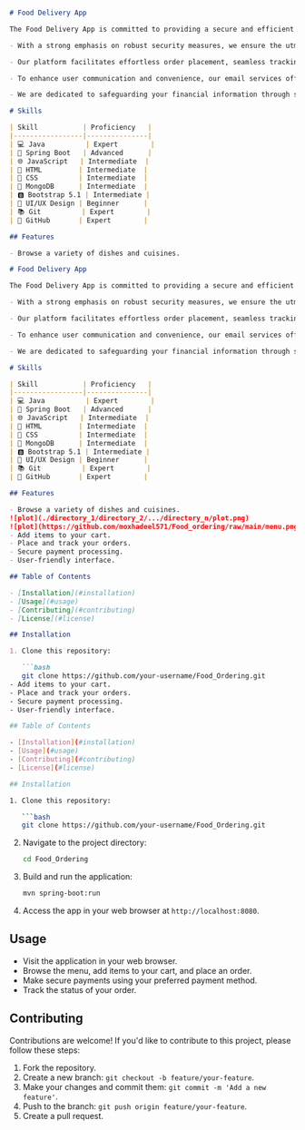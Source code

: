 
```markdown

# Food Delivery App

The Food Delivery App is committed to providing a secure and efficient dining experience while prioritizing user privacy and data protection.

- With a strong emphasis on robust security measures, we ensure the utmost confidentiality of personal information and payment details.

- Our platform facilitates effortless order placement, seamless tracking, and swift, reliable delivery services.

- To enhance user communication and convenience, our email services offer real-time updates and exclusive promotions directly to your inbox.

- We are dedicated to safeguarding your financial information through secure payment options, prioritizing the trust and satisfaction of our valued customers.

# Skills

| Skill           | Proficiency   |
|-----------------|---------------|
| 💻 Java          | Expert        |
| 🚀 Spring Boot   | Advanced      |
| 🌐 JavaScript   | Intermediate  |
| 📄 HTML         | Intermediate  |
| 💅 CSS          | Intermediate  |
| 📁 MongoDB      | Intermediate  |
| 🅱️ Bootstrap 5.1 | Intermediate |
| 🎨 UI/UX Design | Beginner      |
| 📚 Git          | Expert        |
| 💼 GitHub       | Expert        |

## Features

- Browse a variety of dishes and cuisines.

# Food Delivery App

The Food Delivery App is committed to providing a secure and efficient dining experience while prioritizing user privacy and data protection.

- With a strong emphasis on robust security measures, we ensure the utmost confidentiality of personal information and payment details.

- Our platform facilitates effortless order placement, seamless tracking, and swift, reliable delivery services.

- To enhance user communication and convenience, our email services offer real-time updates and exclusive promotions directly to your inbox.

- We are dedicated to safeguarding your financial information through secure payment options, prioritizing the trust and satisfaction of our valued customers.

# Skills

| Skill           | Proficiency   |
|-----------------|---------------|
| 💻 Java          | Expert        |
| 🚀 Spring Boot   | Advanced      |
| 🌐 JavaScript   | Intermediate  |
| 📄 HTML         | Intermediate  |
| 💅 CSS          | Intermediate  |
| 📁 MongoDB      | Intermediate  |
| 🅱️ Bootstrap 5.1 | Intermediate |
| 🎨 UI/UX Design | Beginner      |
| 📚 Git          | Expert        |
| 💼 GitHub       | Expert        |

## Features

- Browse a variety of dishes and cuisines.
![plot](./directory_1/directory_2/.../directory_n/plot.png)
![plot](https://github.com/moxhadeel571/Food_ordering/raw/main/menu.png)
- Add items to your cart.
- Place and track your orders.
- Secure payment processing.
- User-friendly interface.

## Table of Contents

- [Installation](#installation)
- [Usage](#usage)
- [Contributing](#contributing)
- [License](#license)

## Installation

1. Clone this repository:

   ```bash
   git clone https://github.com/your-username/Food_Ordering.git
- Add items to your cart.
- Place and track your orders.
- Secure payment processing.
- User-friendly interface.

## Table of Contents

- [Installation](#installation)
- [Usage](#usage)
- [Contributing](#contributing)
- [License](#license)

## Installation

1. Clone this repository:

   ```bash
   git clone https://github.com/your-username/Food_Ordering.git
   ```

2. Navigate to the project directory:

   ```bash
   cd Food_Ordering
   ```

3. Build and run the application:

   ```bash
   mvn spring-boot:run
   ```

4. Access the app in your web browser at `http://localhost:8080`.

## Usage

- Visit the application in your web browser.
- Browse the menu, add items to your cart, and place an order.
- Make secure payments using your preferred payment method.
- Track the status of your order.

## Contributing

Contributions are welcome! If you'd like to contribute to this project, please follow these steps:

1. Fork the repository.
2. Create a new branch: `git checkout -b feature/your-feature`.
3. Make your changes and commit them: `git commit -m 'Add a new feature'`.
4. Push to the branch: `git push origin feature/your-feature`.
5. Create a pull request.

